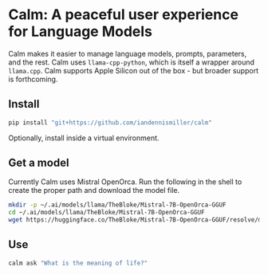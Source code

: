 # Calm: A peaceful user experience for Language Models

Calm makes it easier to manage language models, prompts, parameters, and the rest.
Calm uses `llama-cpp-python`, which is itself a wrapper around `llama.cpp`.
Calm supports Apple Silicon out of the box - but broader support is forthcoming.

## Install

```bash
pip install "git+https://github.com/iandennismiller/calm"
```

Optionally, install inside a virtual environment.

## Get a model

Currently Calm uses Mistral OpenOrca.
Run the following in the shell to create the proper path and download the model file.

```bash
mkdir -p ~/.ai/models/llama/TheBloke/Mistral-7B-OpenOrca-GGUF
cd ~/.ai/models/llama/TheBloke/Mistral-7B-OpenOrca-GGUF
wget https://huggingface.co/TheBloke/Mistral-7B-OpenOrca-GGUF/resolve/main/mistral-7b-openorca.Q6_K.gguf  
```

## Use

```bash
calm ask "What is the meaning of life?"
```
